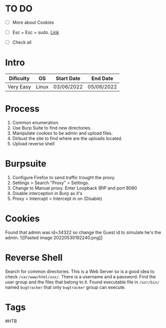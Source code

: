 # TO DO
- [ ] More about Cookies
- [ ] Esc + Esc = sudo. [Link](https://youtu.be/YmZLdJRBKv0?t=2578https://youtu.be/YmZLdJRBKv0?t=2578)
- [ ] Check all


# Intro
| Dificulty | OS | Start Date | End Date | 
|---|---|---|---|
| Very Easy | Linux | 03/06/2022 | 05/06/2022 |


# Process
1. Common enumeration.
2. Use Burp Suite to find new directories.
3. Manipulate cookies to be admin and upload files.
4. Dirbust the site to find where are the uploads located.
5. Upload reverse shell 


# Burpsuite
1. Configure Firefox to send traffic trought the proxy.
2. Settings > Search "Proxy" > Settings.
3. Change to Manual proxy. Enter Loopback @IP and port 8080
4. Disable interception in Burp as it's 
5. Proxy > Intercept > Intercept in on (Disable)


# Cookies 
Found that admin was id=34322 so change the Guest id to simulate he's the admin.
![[Pasted image 20220530192240.png]]


# Reverse Shell
Search for common directories. This is a Web Server so is a good idea to check `/var/www/html/xxx/`. 
There is a username and a password. Find the user group and the files that belong to it.
Found executable file in `/usr/bin/` named `bugtracker` that only `bugtracker` group can 
execute.







# Tags
#HTB 